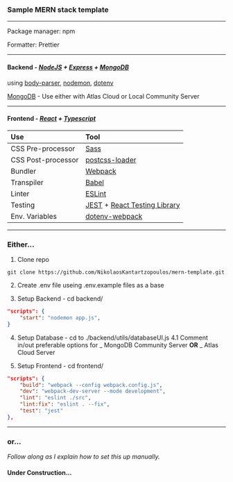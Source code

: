 ### Sample MERN stack template

---

Package manager: npm

Formatter: Prettier

---

#### Backend - <i>[NodeJS](https://nodejs.org/en/docs) + [Express](https://expressjs.com/) + [MongoDB](https://www.mongodb.com/)</i>

using [body-parser](https://www.npmjs.com/package/body-parser), [nodemon](https://www.npmjs.com/package/nodemon), [dotenv](https://www.npmjs.com/package/dotenv)

[MongoDB](https://www.mongodb.com/) - Use either with Atlas Cloud or Local Community Server

---

#### Frontend - <i>[React](https://react.dev/) + [Typescript](https://www.typescriptlang.org/)</i>

| Use                | Tool                                                                               |
| :----------------- | :--------------------------------------------------------------------------------- |
| CSS Pre-processor  | [Sass](https://sass-lang.com/)                                                     |
| CSS Post-processor | [postcss-loader](https://www.npmjs.com/package/postcss-loader)                     |
| Bundler            | [Webpack](https://webpack.js.org/)                                                 |
| Transpiler         | [Babel](https://babeljs.io/)                                                       |
| Linter             | [ESLint](https://eslint.org/)                                                      |
| Testing            | [JEST](https://jestjs.io/) + [React Testing Library](https://testing-library.com/) |
| Env. Variables     | [dotenv-webpack](https://www.npmjs.com/package/dotenv-webpack)                     |

---

### Either...

1. Clone repo

```
git clone https://github.com/NikolaosKantartzopoulos/mern-template.git
```

2. Create .env file useing .env.example files as a base

3. Setup Backend - cd backend/

```json
"scripts": {
	"start": "nodemon app.js",
}
```

4. Setup Database - cd to ./backend/utils/databaseUI.js
   4.1 Comment in/out preferable options for
   _ MongoDB Community Server **OR**
   _ Atlas Cloud Server

5. Setup Frontend - cd frontend/

```json
"scripts": {
	"build": "webpack --config webpack.config.js",
	"dev": "webpack-dev-server --mode development",
	"lint": "eslint ./src",
	"lint:fix": "eslint . --fix",
	"test": "jest"
},
```

---

### or...

<i>Follow along as I explain how to set this up manually.</i>

#### Under Construction...
